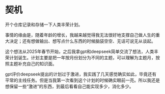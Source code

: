 # 契机
开个仓库记录和存储一下人类丰荣计划。

事情的缘由是，随着年龄的增长，我越来越觉得我无法很好地支撑自己做人生的重大决定；还有想做输出、想写点什么东西的时候脑袋空空、无话可说无从谈起。

这个想法从2025年春节开始，之后我拿gpt和deepseek简单交流了想法，人类丰荣计划诞生。计划主要是把一年按月份划分为不同的主题，可以理解为主题月，按照主题补充自己的知识面。

gpt评价deepseek提出的计划过于激进，我实践了几天感觉确实如此，毕竟还有平常的主线任务。但是当我第一次看到这个计划的时候确实眼前一亮。所以我还是想保留一些“激进”的东西，到最后看看自己能实现多少，消化多少。
